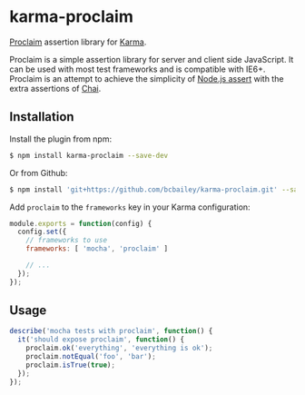 karma-proclaim
==========

[Proclaim](https://github.com/rowanmanning/proclaim) assertion library for [Karma](http://karma-runner.github.io).

Proclaim is a simple assertion library for server and client side JavaScript.
It can be used with most test frameworks and is compatible with IE6+. Proclaim
is an attempt to achieve the simplicity of
[Node.js assert](http://nodejs.org/api/assert.html) with the extra assertions
of [Chai](http://chaijs.com/).


Installation
------------

Install the plugin from npm:

```sh
$ npm install karma-proclaim --save-dev
```

Or from Github:

```sh
$ npm install 'git+https://github.com/bcbailey/karma-proclaim.git' --save-dev
```

Add `proclaim` to the `frameworks` key in your Karma configuration:

```js
module.exports = function(config) {
  config.set({
    // frameworks to use
    frameworks: [ 'mocha', 'proclaim' ]

    // ...
  });
});
```


Usage
-----

```js
describe('mocha tests with proclaim', function() {
  it('should expose proclaim', function() {
    proclaim.ok('everything', 'everything is ok');
    proclaim.notEqual('foo', 'bar');
    proclaim.isTrue(true);
  });
});
```